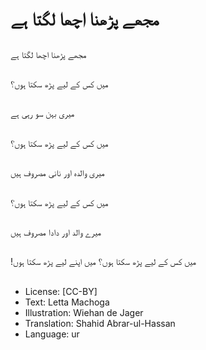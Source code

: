 # مجھے پڑھنا اچھا لگتا ہے

##
مجھے پڑھنا اچھا لگتا ہے

##
میں کس کے لیے پڑھ سکتا ہوں؟

##
میری بہن سو رہی ہے

##
میں کس کے لیے پڑھ سکتا ہوں؟

##
میری والدہ اور نانی مصروف ہیں

##
میں کس کے لیے پڑھ سکتا ہوں؟

##
میرے والد اور دادا مصروف ہیں

##
!میں کس کے لیے پڑھ سکتا ہوں؟ میں اپنے لیے پڑھ سکتا ہوں

##
* License: [CC-BY]
* Text: Letta Machoga
* Illustration: Wiehan de Jager
* Translation: Shahid Abrar-ul-Hassan
* Language: ur
